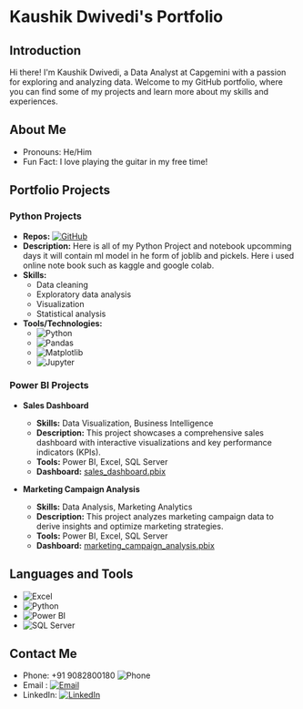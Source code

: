 # Kaushik Dwivedi's Portfolio

## Introduction

Hi there! I'm Kaushik Dwivedi, a Data Analyst at Capgemini with a passion for exploring and analyzing data. Welcome to my GitHub portfolio, where you can find some of my projects and learn more about my skills and experiences.

## About Me

- Pronouns: He/Him
- Fun Fact: I love playing the guitar in my free time!

## Portfolio Projects

### Python Projects

- **Repos:** [![GitHub](https://img.shields.io/badge/View%20Code-black?logo=github)](https://github.com/goldi90/KaushikDProject/tree/main/Data/Python%20Notebook)
- **Description:**
  Here is all of my  Python Project and notebook upcomming days it will contain ml model in he form of joblib and pickels. Here i used  online note book such as kaggle and google colab.  
- **Skills:**
  - Data cleaning
  - Exploratory data analysis
  - Visualization
  - Statistical analysis
- **Tools/Technologies:**
  - ![Python](https://img.shields.io/badge/-Python-blue?logo=python&logoColor=white)
  - ![Pandas](https://img.shields.io/badge/-Pandas-blue?logo=pandas&logoColor=white)
  - ![Matplotlib](https://img.shields.io/badge/-Matplotlib-blue?logo=matplotlib&logoColor=white)
  - ![Jupyter](https://img.shields.io/badge/-Jupyter-orange?logo=jupyter&logoColor=white)

<!-- Add more projects and sections as needed -->
### Power BI Projects

- **Sales Dashboard**
  - **Skills:** Data Visualization, Business Intelligence
  - **Description:** This project showcases a comprehensive sales dashboard with interactive visualizations and key performance indicators (KPIs).
  - **Tools:** Power BI, Excel, SQL Server
  - **Dashboard:** [sales_dashboard.pbix](Data/Power%20BI/sales_dashboard.pbix)

- **Marketing Campaign Analysis**
  - **Skills:** Data Analysis, Marketing Analytics
  - **Description:** This project analyzes marketing campaign data to derive insights and optimize marketing strategies.
  - **Tools:** Power BI, Excel, SQL Server
  - **Dashboard:** [marketing_campaign_analysis.pbix](Data/Power%20BI/marketing_campaign_analysis.pbix)


## Languages and Tools

- ![Excel](https://img.shields.io/badge/-Excel-green?logo=microsoft-excel&logoColor=white)
- ![Python](https://img.shields.io/badge/-Python-blue?logo=python&logoColor=white)
- ![Power BI](https://img.shields.io/badge/-Power%20BI-yellow?logo=power-bi&logoColor=white)
- ![SQL Server](https://img.shields.io/badge/-SQL%20Server-blue?logo=microsoft-sql-server&logoColor=white)
<!-- Add more languages and tools as needed -->

## Contact Me

- Phone: +91 9082800180 ![Phone](https://img.shields.io/badge/-Phone-blue?logo=phone&logoColor=white)
- Email :  [![Email](https://img.shields.io/badge/-Email-red?logo=gmail&logoColor=white)](mailto:kaushikdwivedi22@gmail.com)
- LinkedIn: [![LinkedIn](https://img.shields.io/badge/-LinkedIn-blue?logo=linkedin&logoColor=white)](https://www.linkedin.com/in/kaushik-dwivedi/) 


